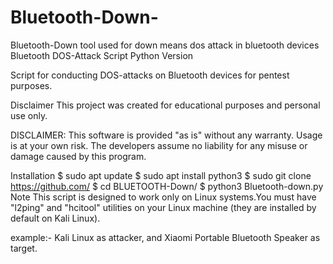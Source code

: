 # Bluetooth-Down-
Bluetooth-Down tool used for down means dos attack in bluetooth devices 
Bluetooth DOS-Attack Script
Python Version

Script for conducting DOS-attacks on Bluetooth devices for pentest purposes.

Disclaimer
This project was created for educational purposes and personal use only.

DISCLAIMER: This software is provided "as is" without any warranty. Usage is at your own risk. The developers assume no liability for any misuse or damage caused by this program.

Installation
$ sudo apt update
$ sudo apt install python3
$ sudo git clone https://github.com/
$ cd BLUETOOTH-Down/
$ python3 Bluetooth-down.py
Note
This script is designed to work only on Linux systems.You must have "l2ping" and "hcitool" utilities on your Linux machine (they are installed by default on Kali Linux).

example:-
Kali Linux as attacker, and Xiaomi Portable Bluetooth Speaker as target.


